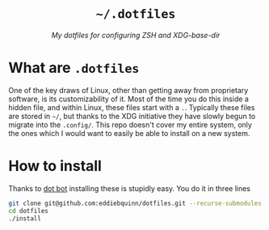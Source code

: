 <h1 align="center"><code>~/.dotfiles</code></h1>
<p align="center"><i>My dotfiles for configuring ZSH and XDG-base-dir</i></p>

# What are `.dotfiles`
One of the key draws of Linux, other than getting away from proprietary software, is its customizability of it. Most of the time you do this inside a hidden file, and within Linux, these files start with a `.`. Typically these files are stored in `~/`, but thanks to the XDG initiative they have slowly begun to migrate into the `.config/`. This repo doesn't cover my entire system, only the ones which I would want to easily be able to install on a new system.

# How to install
Thanks to [dot bot](https://github.com/anishathalye/dotbot/tree/4ec846cdad4c5f6996523e7015f0b36a6b40e9f6) installing these is stupidly easy. You do it in three lines

```sh
git clone git@github.com:eddiebquinn/dotfiles.git --recurse-submodules
cd dotfiles
./install
```
